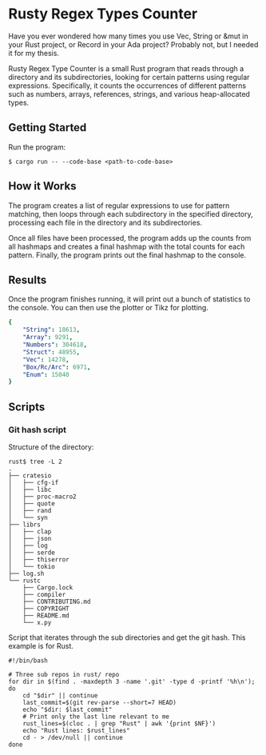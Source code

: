 # Rusty Regex Types Counter

Have you ever wondered how many times you use Vec, String or &mut in your Rust project, or Record in your Ada project? Probably not, but I needed it for my thesis.

Rusty Regex Type Counter is a small Rust program that reads through a directory and its subdirectories, looking for certain patterns using regular expressions. Specifically, it counts the occurrences of different patterns such as numbers, arrays, references, strings, and various heap-allocated types.

## Getting Started

Run the program: 

```
$ cargo run -- --code-base <path-to-code-base>
```

## How it Works

The program creates a list of regular expressions to use for pattern matching, then loops through each subdirectory in the specified directory, processing each file in the directory and its subdirectories.


Once all files have been processed, the program adds up the counts from all hashmaps and creates a final hashmap with the total counts for each pattern. Finally, the program prints out the final hashmap to the console.


## Results

Once the program finishes running, it will print out a bunch of statistics to the console. You can then use the plotter or Tikz for plotting.

```yaml
{
    "String": 18613,
    "Array": 9291,
    "Numbers": 304618,
    "Struct": 48955,
    "Vec": 14278,
    "Box/Rc/Arc": 6971,
    "Enum": 15040
}
```

## Scripts

### Git hash script

Structure of the directory:

```
rust$ tree -L 2
.
├── cratesio
│   ├── cfg-if
│   ├── libc
│   ├── proc-macro2
│   ├── quote
│   ├── rand
│   └── syn
├── librs
│   ├── clap
│   ├── json
│   ├── log
│   ├── serde
│   ├── thiserror
│   └── tokio
├── log.sh
└── rustc
    ├── Cargo.lock
    ├── compiler
    ├── CONTRIBUTING.md
    ├── COPYRIGHT
    ├── README.md
    └── x.py
```

Script that iterates through the sub directories and get the git hash. This example is for Rust.
```
#!/bin/bash

# Three sub repos in rust/ repo
for dir in $(find . -maxdepth 3 -name '.git' -type d -printf '%h\n'); do
    cd "$dir" || continue
    last_commit=$(git rev-parse --short=7 HEAD)
    echo "$dir: $last_commit"
    # Print only the last line relevant to me
    rust_lines=$(cloc . | grep "Rust" | awk '{print $NF}')    
    echo "Rust lines: $rust_lines"
    cd - > /dev/null || continue
done

```